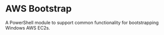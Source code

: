# AWS Bootstrap

A PowerShell module to support common functionality for bootstrapping Windows AWS EC2s. 
